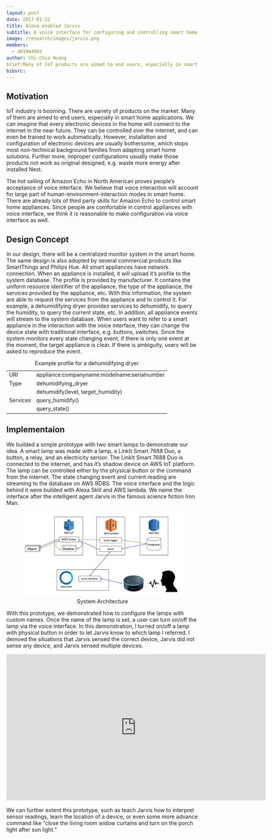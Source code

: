 ```yaml
---
layout: post
date: 2017-01-22
title: Alexa enabled Jarvis
subtitle: A voice interface for configuring and controlling smart home appliances
image: /research/images/jarvis.png
members:
  - d01944003
author: Chi-Chia Huang
brief:Many of IoT products are aimed to end users, especially in smart home applications. However, installation and configuration of electronic devices are usually bothersome, which stops most non-technical background families from adapting smart home solutions. In this project, we proposed a intuitive way to configure smart home appliances via voice interface and builded a prototype system on top of Amazon Alexa skill.
bibsrc: 
---
```


<h2>Motivation</h2>

<p>IoT industry is booming. There are variety of products on the market. Many of them are aimed to end users, especially in smart home applications. We can imagine that every electronic devices in the home will connect to the internet in the near future. They can be controlled over the internet, and can even be trained to work automatically. However, installation and configuration of electronic devices are usually bothersome, which stops most non-technical background families from adapting smart home solutions. Further more, improper configurations usually make those products not work as original designed, e.g. waste more energy after installed Nest.</p>

<p></p>

<p>The hot selling of Amazon Echo in North American proves people’s acceptance of voice interface. We believe that voice interaction will account for large part of human-environment-interaction modes in smart home. There are already lots of third party skills for Amazon Echo to control smart home appliances. Since people are comfortable in control appliances with voice interface, we think it is reasonable to make configuration via voice interface as well.</p>

<p></p>

<h2>Design Concept</h2>
<p>In our design, there will be a centralized monitor system in the smart home. The same design is also adopted by several commercial products like SmartThings and Philips Hue. All smart appliances have network connection. When an appliance is installed, it will upload it’s profile to the system database. The profile is provided by manufacturer. It contains the uniform resource identifier of the appliance, the type of the appliance, the services provided by the appliance, etc. With this information, the system are able to request the services from the appliance and to control it. For example, a dehumidifying dryer provides services to dehumidify, to query the humidity, to query the current state, etc. In addition, all appliance events will stream to the system database. When users want to refer to a smart appliance in the interaction with the voice interface, they can change the device state with traditional interface, e.g. buttons, switches. Since the system monitors every state changing event, if there is only one event at the moment, the target appliance is clear. If there is ambiguity, users will be asked to reproduce the event.
</p>

<div class="ui center aligned container" >
  <table class="ui celled structured collapsing table" style="margin: 0 auto;">
      <caption>Example profile for a dehumidifying dryer</caption>
    <tbody>
      <tr>
        <td>URI</td>
        <td>appliance:companyname:modelname:serialnumber</td>
      </tr>
      <tr>
        <td>Type</td>
        <td>dehumidifying_dryer</td>
      </tr>
      <tr>
        <td rowspan="3">Services</td>
        <td> dehumidify(level, target_humidity) </td>
      </tr>
      <tr>
        <td> query_humidify() </td>
      </tr>
      <tr>
        <td> query_state() </td>
      </tr>
    </tbody>
  </table>
</div>

<p></p>

<h2>Implementaion</h2>
<p>
We builded a simple prototype with two smart lamps to demonstrate our idea. A smart lamp was made with a lamp, a LinkIt Smart 7688 Duo, a button, a relay, and an electricity sensor. The LinkIt Smart 7688 Duo is connected to the internet, and has it’s shadow device on AWS IoT platform. The lamp can be controlled either by the physical button or the command from the internet. The state changing event and current reading are streaming to the database on AWS RDBS. The voice interface and the logic behind it were builded with Alexa Skill and AWS lambda. We name the interface after the intelligent agent Jarvis in the famous science fiction Iron Man.</p>

<figure class="ui center aligned">
    <img src="/research/images/jarvis.png" class="ui centered image large">
    <figcaption  style="text-align:center">System Architecture</figcaption>
</figure>

<p></p>

<p>
With this prototype, we demonstrated how to configure the lamps with custom names. Once the name of the lamp is set, a user can turn on/off the lamp via the voice interface. In this demonstration, I turned on/off a lamp with physical button in order to let Jarvis know to which lamp I referred. I demoed the situations that Jarvis sensed the correct device, Jarvis did not sense any device, and Jarvis sensed multiple devices.</p>

<div class="ui center aligned container" ><iframe width="680" height="383" src="https://www.youtube.com/embed/GlYCPryN1YM?showinfo=0" frameborder="0" allowfullscreen></iframe></div>

<p></p>

<p>
We can further extent this prototype, such as teach Jarvis how to interpret sensor readings, learn the location of a device, or even some more advance command like “close the living room widow curtains and turn on the porch light after sun light.” </p>